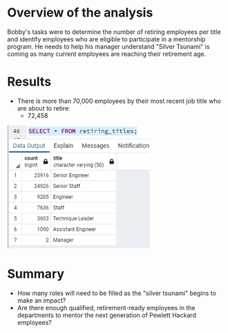 # Overview of the analysis
Bobby's tasks were to determine the number of retiring employees per title and identify employees who are eligible to participate in a mentorship program.
He needs to help his manager understand "Silver Tsunami" is coming as many current employees are reaching their retirement age.

# Results 

* There is more than 70,000 employees by their most recent job title who are about to retire: 
  * 72,458 

![retiring_titles](retiring_titles.png)




# Summary

* How many roles will need to be filled as the "silver tsunami" begins to make an impact?
* Are there enough qualified, retirement-ready employees in the departments to mentor the next generation of Pewlett Hackard employees?
